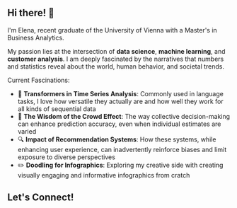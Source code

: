 ## Hi there! 👋

I'm Elena, recent graduate of the University of Vienna with a Master's in Business Analytics.

My passion lies at the intersection of **data science**, **machine learning**, and **customer analysis**. I am deeply fascinated by the narratives that numbers and statistics reveal about the world, human behavior, and societal trends.

Current Fascinations:

- 🚀 **Transformers in Time Series Analysis**: Commonly used in language tasks, I love how versatile they actually are and how well they work for all kinds of sequential data
- 🤝 **The Wisdom of the Crowd Effect**: The way collective decision-making can enhance prediction accuracy, even when individual estimates are varied
- 🔍 **Impact of Recommendation Systems**: How these systems, while enhancing user experience, can inadvertently reinforce biases and limit exposure to diverse perspectives
- ✏️ **Doodling for Infographics**: Exploring my creative side with creating visually engaging and informative infographics from cratch

## Let's Connect!

